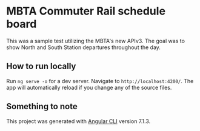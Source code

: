 # MBTA Commuter Rail schedule board
This was a sample test utilizing the MBTA's new APIv3. The goal was to show North and South Station departures throughout the day.

## How to run locally

Run `ng serve -o` for a dev server. Navigate to `http://localhost:4200/`. The app will automatically reload if you change any of the source files.

## Something to note

This project was generated with [Angular CLI](https://github.com/angular/angular-cli) version 7.1.3.
